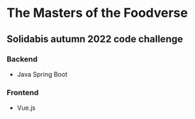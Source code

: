 # The Masters of the Foodverse

## Solidabis autumn 2022 code challenge

### Backend
- Java Spring Boot

### Frontend
- Vue.js